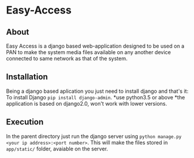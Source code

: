 # Easy-Access

## About
Easy Access is a django based web-application designed to be used on a PAN to make the system media files available on any another device connected to same network as that of the system.

## Installation
Being a django based aplication you just need to install django and that's it:
To install Django `pip install django-admin`.
*use python3.5 or above
*the application is based on django2.0, won't work with lower versions.

## Execution
In the parent directory just run the django server using `python manage.py <your ip address>:<port number>`.
This will make the files stored in `app/static/` folder, avaiable on the server.

